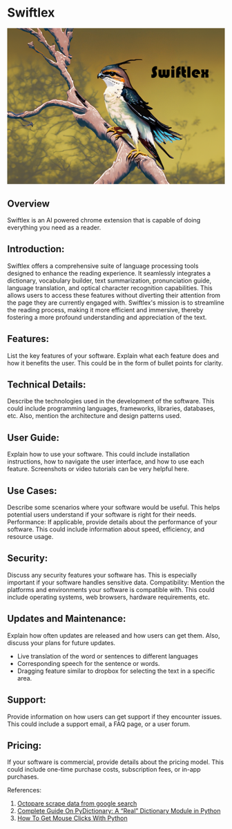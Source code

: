 # Swiftlex
<div align="center"><img src="https://github.com/nelson123-lab/Swiftlex/blob/2c25f607d8bab39e6d34494557d85709cfe645a7/Asset%201.png" width="900"/></div>

## Overview
Swiftlex is an AI powered chrome extension that is capable of doing everything you need as a reader.

## Introduction: 

Swiftlex offers a comprehensive suite of language processing tools designed to enhance the reading experience. It seamlessly integrates a dictionary, vocabulary builder, text summarization, pronunciation guide, language translation, and optical character recognition capabilities. This allows users to access these features without diverting their attention from the page they are currently engaged with. Swiftlex's mission is to streamline the reading process, making it more efficient and immersive, thereby fostering a more profound understanding and appreciation of the text.

## Features: 

List the key features of your software. Explain what each feature does and how it benefits the user. This could be in the form of bullet points for clarity.

## Technical Details: 

Describe the technologies used in the development of the software. This could include programming languages, frameworks, libraries, databases, etc. Also, mention the architecture and design patterns used.

## User Guide: 

Explain how to use your software. This could include installation instructions, how to navigate the user interface, and how to use each feature. Screenshots or video tutorials can be very helpful here.

## Use Cases: 

Describe some scenarios where your software would be useful. This helps potential users understand if your software is right for their needs.
Performance: If applicable, provide details about the performance of your software. This could include information about speed, efficiency, and resource usage.

## Security: 

Discuss any security features your software has. This is especially important if your software handles sensitive data.
Compatibility: Mention the platforms and environments your software is compatible with. This could include operating systems, web browsers, hardware requirements, etc.

## Updates and Maintenance: 

Explain how often updates are released and how users can get them. Also, discuss your plans for future updates.
- Live translation of the word or sentences to different languages
- Corresponding speech for the sentence or words.
- Dragging feature similar to dropbox for selecting the text in a specific area.

## Support: 

Provide information on how users can get support if they encounter issues. This could include a support email, a FAQ page, or a user forum.

## Pricing: 

If your software is commercial, provide details about the pricing model. This could include one-time purchase costs, subscription fees, or in-app purchases.

References:
1. [Octopare scrape data from google search](https://youtu.be/_R8pNl41iUg)
2. [Complete Guide On PyDictionary: A “Real” Dictionary Module in Python](https://analyticsindiamag.com/complete-guide-on-pydictionary-a-real-dictionary-module-in-python/#:~:text=listed%20in%20it.-,PyDictionary%20is%20an%20open%2Dsource%20python%20library%20that%20is%20used,linguistic%20properties%20of%20different%20words.)
3. [How To Get Mouse Clicks With Python](https://analyticsindiamag.com/complete-guide-on-pydictionary-a-real-dictionary-module-in-python/#:~:text=listed%20in%20it.-,PyDictionary%20is%20an%20open%2Dsource%20python%20library%20that%20is%20used,linguistic%20properties%20of%20different%20words.)

